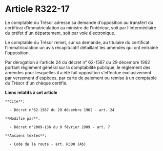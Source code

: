 # Article R322-17

Le comptable du Trésor adresse sa demande d'opposition au transfert du certificat d'immatriculation au ministre de
l'intérieur, soit par l'intermédiaire du préfet d'un département, soit par voie électronique. 

Le comptable du Trésor remet, sur sa demande, au titulaire du certificat l'immatriculation un avis récapitulatif détaillant
les amendes qui ont entraîné l'opposition. 

Par dérogation à l'article 24 du décret n° 62-1587 du 29 décembre 1962 portant règlement général sur la comptabilité
publique, le règlement des amendes pour lesquelles il a été fait opposition s'effectue exclusivement par versement d'espèces,
par carte de paiement ou remise à un comptable du Trésor d'un chèque certifié.

**Liens relatifs à cet article**

	**Cite**:

	  - Décret n°62-1587 du 29 décembre 1962 - art. 24

	**Modifié par**:

	  - Décret n°2009-136 du 9 février 2009 - art. 7

	**Anciens textes**:

	  - Code de la route - art. R300 (Ab)
